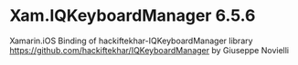 # Xam.IQKeyboardManager 6.5.6
Xamarin.iOS Binding of hackiftekhar-IQKeyboardManager library https://github.com/hackiftekhar/IQKeyboardManager by Giuseppe Novielli
